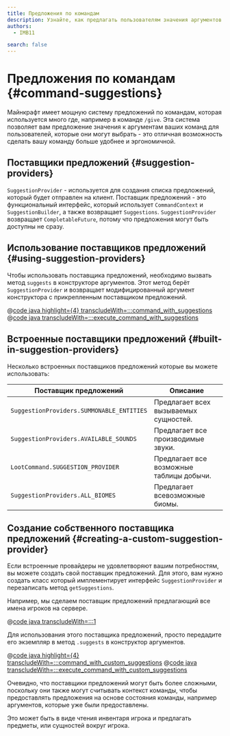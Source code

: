```yaml
---
title: Предложения по командам
description: Узнайте, как предлагать пользователям значения аргументов команд.
authors:
  - IMB11

search: false
---
```


# Предложения по командам {#command-suggestions}

Майнкрафт имеет мощную систему предложений по командам, которая используется много где, например в команде `/give`. Эта система позволяет вам предложение значения к аргументам ваших команд для пользователей, которые они могут выбрать - это отличная возможность сделать вашу команду больше удобнее и эргономичной.

## Поставщики предложений {#suggestion-providers}

`SuggestionProvider` - используется для создания списка предложений, который будет отправлен на клиент. Поставщик предложений - это функциональный интерфейс, который использует `CommandContext` и `SuggestionBuilder`, а также возвращает `Suggestions`. `SuggestionProvider` возвращает `CompletableFuture`, потому что предложения могут быть доступны не сразу.

## Использование поставщиков предложений {#using-suggestion-providers}

Чтобы использовать поставщика предложений, необходимо вызвать метод `suggests` в конструкторе аргументов. Этот метод берёт `SuggestionProvider` и возвращает модифицированный аргумент конструктора с прикрепленным поставщиком предложений.

@[code java highlight={4} transcludeWith=:::command_with_suggestions](@/reference/1.21/src/main/java/com/example/docs/command/FabricDocsReferenceCommands.java)
@[code java transcludeWith=:::execute_command_with_suggestions](@/reference/1.21/src/main/java/com/example/docs/command/FabricDocsReferenceCommands.java)

## Встроенные поставщики предложений {#built-in-suggestion-providers}

Несколько встроенных поставщиков предложений которые вы можете использовать:

| Поставщик предложений                     | Описание                                                 |
| ----------------------------------------- | -------------------------------------------------------- |
| `SuggestionProviders.SUMMONABLE_ENTITIES` | Предлагает всех вызываемых сущностей.    |
| `SuggestionProviders.AVAILABLE_SOUNDS`    | Предлагает все производимые звуки.       |
| `LootCommand.SUGGESTION_PROVIDER`         | Предлагает все возможные таблицы добычи. |
| `SuggestionProviders.ALL_BIOMES`          | Предлагает всевозможные биомы.           |

## Создание собственного поставщика предложений {#creating-a-custom-suggestion-provider}

Если встроенные провайдеры не удовлетворяют вашим потребностям, вы можете создать свой поставщик предложений. Для этого, вам нужно создать класс который имплементирует интерфейс `SuggestionProvider` и перезаписать метод `getSuggestions`.

Например, мы сделаем поставщик предложений предлагающий все имена игроков на сервере.

@[code java transcludeWith=:::1](@/reference/1.21/src/main/java/com/example/docs/command/PlayerSuggestionProvider.java)

Для использования этого поставщика предложений, просто передадите его экземпляр в метод `.suggests` в конструктор аргументов.

@[code java highlight={4} transcludeWith=:::command_with_custom_suggestions](@/reference/1.21/src/main/java/com/example/docs/command/FabricDocsReferenceCommands.java)
@[code java transcludeWith=:::execute_command_with_custom_suggestions](@/reference/1.21/src/main/java/com/example/docs/command/FabricDocsReferenceCommands.java)

Очевидно, что поставщики предложений могут быть более сложными, поскольку они также могут считывать контекст команды, чтобы предоставлять предложения на основе состояния команды, например аргументов, которые уже были предоставлены.

Это может быть в виде чтения инвентаря игрока и предлагать предметы, или сущностей вокруг игрока.
